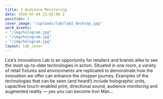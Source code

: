 ```yaml
---
title: 3 Audience Monitoring
date: 2016-07-04 21:02:00 Z
position: 2
cover_image: "/uploads/lab/lab2_desktop.jpg"
work_assets:
- "/img/hologram.jpg"
- "/img/hologram.jpg"
- "/img/hologram.jpg"
layout: lab_cover
---
```


Lick’s Innovations Lab is an opportunity for retailers and brands alike to see the most up-to-date technologies in action.
Situated in one room, a variety of retail fixtures and environments are replicated to demonstrate how the innovation we offer can enhance the shopper journey.
Examples of the technologies that can be seen (and heard!) include holographic units, capacitive touch-enabled print, directional sound, audience monitoring and augmented reality — yes you can become Iron Man…
